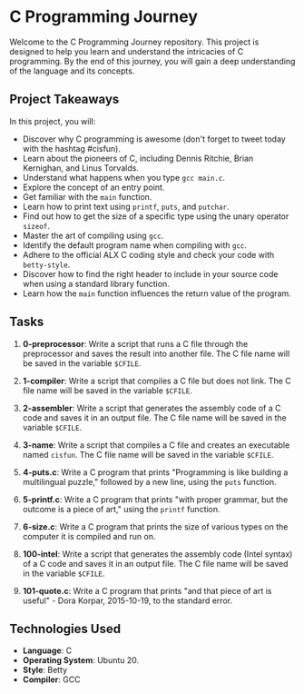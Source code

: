 # C Programming Journey

Welcome to the C Programming Journey repository. This project is designed to help you learn and understand the intricacies of C programming. By the end of this journey, you will gain a deep understanding of the language and its concepts.

## Project Takeaways

In this project, you will:

- Discover why C programming is awesome (don't forget to tweet today with the hashtag #cisfun).
- Learn about the pioneers of C, including Dennis Ritchie, Brian Kernighan, and Linus Torvalds.
- Understand what happens when you type `gcc main.c`.
- Explore the concept of an entry point.
- Get familiar with the `main` function.
- Learn how to print text using `printf`, `puts`, and `putchar`.
- Find out how to get the size of a specific type using the unary operator `sizeof`.
- Master the art of compiling using `gcc`.
- Identify the default program name when compiling with `gcc`.
- Adhere to the official ALX C coding style and check your code with `betty-style`.
- Discover how to find the right header to include in your source code when using a standard library function.
- Learn how the `main` function influences the return value of the program.

## Tasks

1. **0-preprocessor**: Write a script that runs a C file through the preprocessor and saves the result into another file. The C file name will be saved in the variable `$CFILE`.

2. **1-compiler**: Write a script that compiles a C file but does not link. The C file name will be saved in the variable `$CFILE`.

3. **2-assembler**: Write a script that generates the assembly code of a C code and saves it in an output file. The C file name will be saved in the variable `$CFILE`.

4. **3-name**: Write a script that compiles a C file and creates an executable named `cisfun`. The C file name will be saved in the variable `$CFILE`.

5. **4-puts.c**: Write a C program that prints "Programming is like building a multilingual puzzle," followed by a new line, using the `puts` function.

6. **5-printf.c**: Write a C program that prints "with proper grammar, but the outcome is a piece of art," using the `printf` function.

7. **6-size.c**: Write a C program that prints the size of various types on the computer it is compiled and run on.

8. **100-intel**: Write a script that generates the assembly code (Intel syntax) of a C code and saves it in an output file. The C file name will be saved in the variable `$CFILE`.

9. **101-quote.c**: Write a C program that prints "and that piece of art is useful" - Dora Korpar, 2015-10-19, to the standard error.

## Technologies Used

- **Language**: C
- **Operating System**: Ubuntu 20.
- **Style**: Betty
- **Compiler**: GCC
